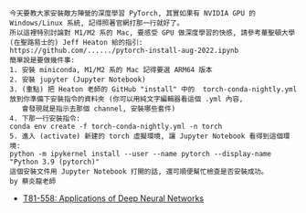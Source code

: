 ##
```
今天要教大家安裝敵方陣營的深度學習 PyTorch, 其實如果有 NVIDIA GPU 的 Windows/Linux 系統, 記得照著官網打那一行就好了。
所以這裡特別討論對 M1/M2 系的 Mac, 要感受 GPU 做深度學習的快感, 請參考華聖頓大學 (在聖路易士的) Jeff Heaton 給的指引:
https://github.com/....../pytorch-install-aug-2022.ipynb
簡單說是要做幾件事:
1. 安裝 miniconda, M1/M2 系的 Mac 記得要選 ARM64 版本
2. 安裝 jupyter (Jupyter Notebook)
3. (重點) 把 Heaton 老師的 GitHub "install" 中的  torch-conda-nightly.yml 放到你準備下安裝指令的資料夾 (你可以用純文字編輯器看這個 .yml 內容,
   會發現就是指示去那個 channel, 安裝哪些套件)
4. 下那一行安裝指令:
conda env create -f torch-conda-nightly.yml -n torch
5. 進入 (activate) 新建的 torch 虛擬環境, 讓 Jupyter Notebook 看得到這個環境:
python -m ipykernel install --user --name pytorch --display-name "Python 3.9 (pytorch)"
這個安裝文件用 Jupyter Notebook 打開的話, 還可順便幫忙檢查是否安裝成功。
by 蔡炎龍老師
```
* [T81-558: Applications of Deep Neural Networks](https://github.com/jumbokh/csu1112-class/blob/main/notebooks/manual_setup.ipynb)
